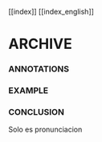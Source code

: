 
[[index]]
[[index_english]]


# ARCHIVE



### ANNOTATIONS


### EXAMPLE


### CONCLUSION
Solo es pronunciacion
